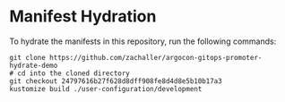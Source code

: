 # Manifest Hydration

To hydrate the manifests in this repository, run the following commands:

```shell
git clone https://github.com/zachaller/argocon-gitops-promoter-hydrate-demo
# cd into the cloned directory
git checkout 24797616b27f628d8dff908fe8d4d8e5b10b17a3
kustomize build ./user-configuration/development
```
